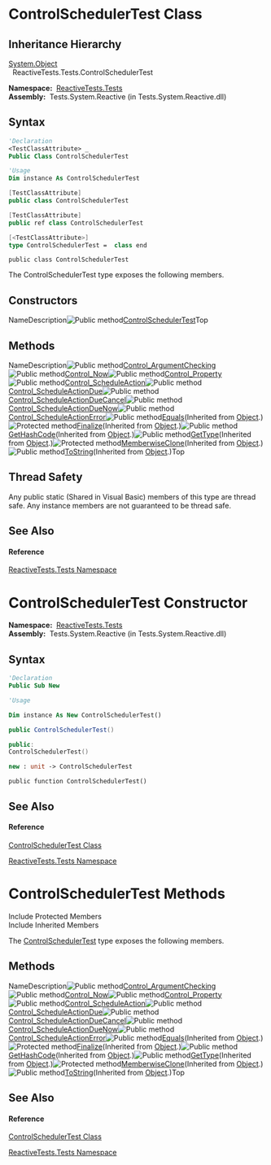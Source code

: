 # ControlSchedulerTest Class

## Inheritance Hierarchy

[System.Object](https://msdn.microsoft.com/en-us/library/e5kfa45b)  
  ReactiveTests.Tests.ControlSchedulerTest

**Namespace:**  [ReactiveTests.Tests](ReactiveTests.Tests\ReactiveTests.Tests.md)  
**Assembly:**  Tests.System.Reactive (in Tests.System.Reactive.dll)

## Syntax

```vb
'Declaration
<TestClassAttribute> _
Public Class ControlSchedulerTest
```

```vb
'Usage
Dim instance As ControlSchedulerTest
```

```csharp
[TestClassAttribute]
public class ControlSchedulerTest
```

```c++
[TestClassAttribute]
public ref class ControlSchedulerTest
```

```fsharp
[<TestClassAttribute>]
type ControlSchedulerTest =  class end
```

```jscript
public class ControlSchedulerTest
```

The ControlSchedulerTest type exposes the following members.

## Constructors

NameDescription![Public method](images\Hh303103.pubmethod(en-us,VS.103).gif "Public method")[ControlSchedulerTest](ControlSchedulerTest\ControlSchedulerTest.md)Top

## Methods

NameDescription![Public method](images\Hh303103.pubmethod(en-us,VS.103).gif "Public method")[Control\_ArgumentChecking](Control\ControlSchedulerTest.Control_ArgumentChecking.md)![Public method](images\Hh303103.pubmethod(en-us,VS.103).gif "Public method")[Control\_Now](Control\ControlSchedulerTest.Control_Now.md)![Public method](images\Hh303103.pubmethod(en-us,VS.103).gif "Public method")[Control\_Property](Control\ControlSchedulerTest.Control_Property.md)![Public method](images\Hh303103.pubmethod(en-us,VS.103).gif "Public method")[Control\_ScheduleAction](Control\ControlSchedulerTest.Control_ScheduleAction.md)![Public method](images\Hh303103.pubmethod(en-us,VS.103).gif "Public method")[Control\_ScheduleActionDue](Control\ControlSchedulerTest.Control_ScheduleActionDue.md)![Public method](images\Hh303103.pubmethod(en-us,VS.103).gif "Public method")[Control\_ScheduleActionDueCancel](Control\ControlSchedulerTest.Control_ScheduleActionDueCancel.md)![Public method](images\Hh303103.pubmethod(en-us,VS.103).gif "Public method")[Control\_ScheduleActionDueNow](Control\ControlSchedulerTest.Control_ScheduleActionDueNow.md)![Public method](images\Hh303103.pubmethod(en-us,VS.103).gif "Public method")[Control\_ScheduleActionError](Control\ControlSchedulerTest.Control_ScheduleActionError.md)![Public method](images\Hh303103.pubmethod(en-us,VS.103).gif "Public method")[Equals](https://msdn.microsoft.com/en-us/library/m:system.object.equals(system.object)(v=VS.103))(Inherited from [Object](https://msdn.microsoft.com/en-us/library/e5kfa45b).)![Protected method](images\Hh303103.protmethod(en-us,VS.103).gif "Protected method")[Finalize](https://msdn.microsoft.com/en-us/library/4k87zsw7)(Inherited from [Object](https://msdn.microsoft.com/en-us/library/e5kfa45b).)![Public method](images\Hh303103.pubmethod(en-us,VS.103).gif "Public method")[GetHashCode](https://msdn.microsoft.com/en-us/library/zdee4b3y)(Inherited from [Object](https://msdn.microsoft.com/en-us/library/e5kfa45b).)![Public method](images\Hh303103.pubmethod(en-us,VS.103).gif "Public method")[GetType](https://msdn.microsoft.com/en-us/library/dfwy45w9)(Inherited from [Object](https://msdn.microsoft.com/en-us/library/e5kfa45b).)![Protected method](images\Hh303103.protmethod(en-us,VS.103).gif "Protected method")[MemberwiseClone](https://msdn.microsoft.com/en-us/library/57ctke0a)(Inherited from [Object](https://msdn.microsoft.com/en-us/library/e5kfa45b).)![Public method](images\Hh303103.pubmethod(en-us,VS.103).gif "Public method")[ToString](https://msdn.microsoft.com/en-us/library/7bxwbwt2)(Inherited from [Object](https://msdn.microsoft.com/en-us/library/e5kfa45b).)Top

## Thread Safety

Any public static (Shared in Visual Basic) members of this type are thread safe. Any instance members are not guaranteed to be thread safe.

## See Also

#### Reference

[ReactiveTests.Tests Namespace](ReactiveTests.Tests\ReactiveTests.Tests.md)









# ControlSchedulerTest Constructor

**Namespace:**  [ReactiveTests.Tests](ReactiveTests.Tests\ReactiveTests.Tests.md)  
**Assembly:**  Tests.System.Reactive (in Tests.System.Reactive.dll)

## Syntax

```vb
'Declaration
Public Sub New
```

```vb
'Usage

Dim instance As New ControlSchedulerTest()
```

```csharp
public ControlSchedulerTest()
```

```c++
public:
ControlSchedulerTest()
```

```fsharp
new : unit -> ControlSchedulerTest
```

```jscript
public function ControlSchedulerTest()
```

## See Also

#### Reference

[ControlSchedulerTest Class](ControlSchedulerTest\ControlSchedulerTest.md)

[ReactiveTests.Tests Namespace](ReactiveTests.Tests\ReactiveTests.Tests.md)





# ControlSchedulerTest Methods

Include Protected Members  
Include Inherited Members

The [ControlSchedulerTest](ControlSchedulerTest\ControlSchedulerTest.md) type exposes the following members.

## Methods

NameDescription![Public method](images\Hh303103.pubmethod(en-us,VS.103).gif "Public method")[Control\_ArgumentChecking](Control\ControlSchedulerTest.Control_ArgumentChecking.md)![Public method](images\Hh303103.pubmethod(en-us,VS.103).gif "Public method")[Control\_Now](Control\ControlSchedulerTest.Control_Now.md)![Public method](images\Hh303103.pubmethod(en-us,VS.103).gif "Public method")[Control\_Property](Control\ControlSchedulerTest.Control_Property.md)![Public method](images\Hh303103.pubmethod(en-us,VS.103).gif "Public method")[Control\_ScheduleAction](Control\ControlSchedulerTest.Control_ScheduleAction.md)![Public method](images\Hh303103.pubmethod(en-us,VS.103).gif "Public method")[Control\_ScheduleActionDue](Control\ControlSchedulerTest.Control_ScheduleActionDue.md)![Public method](images\Hh303103.pubmethod(en-us,VS.103).gif "Public method")[Control\_ScheduleActionDueCancel](Control\ControlSchedulerTest.Control_ScheduleActionDueCancel.md)![Public method](images\Hh303103.pubmethod(en-us,VS.103).gif "Public method")[Control\_ScheduleActionDueNow](Control\ControlSchedulerTest.Control_ScheduleActionDueNow.md)![Public method](images\Hh303103.pubmethod(en-us,VS.103).gif "Public method")[Control\_ScheduleActionError](Control\ControlSchedulerTest.Control_ScheduleActionError.md)![Public method](images\Hh303103.pubmethod(en-us,VS.103).gif "Public method")[Equals](https://msdn.microsoft.com/en-us/library/m:system.object.equals(system.object)(v=VS.103))(Inherited from [Object](https://msdn.microsoft.com/en-us/library/e5kfa45b).)![Protected method](images\Hh303103.protmethod(en-us,VS.103).gif "Protected method")[Finalize](https://msdn.microsoft.com/en-us/library/4k87zsw7)(Inherited from [Object](https://msdn.microsoft.com/en-us/library/e5kfa45b).)![Public method](images\Hh303103.pubmethod(en-us,VS.103).gif "Public method")[GetHashCode](https://msdn.microsoft.com/en-us/library/zdee4b3y)(Inherited from [Object](https://msdn.microsoft.com/en-us/library/e5kfa45b).)![Public method](images\Hh303103.pubmethod(en-us,VS.103).gif "Public method")[GetType](https://msdn.microsoft.com/en-us/library/dfwy45w9)(Inherited from [Object](https://msdn.microsoft.com/en-us/library/e5kfa45b).)![Protected method](images\Hh303103.protmethod(en-us,VS.103).gif "Protected method")[MemberwiseClone](https://msdn.microsoft.com/en-us/library/57ctke0a)(Inherited from [Object](https://msdn.microsoft.com/en-us/library/e5kfa45b).)![Public method](images\Hh303103.pubmethod(en-us,VS.103).gif "Public method")[ToString](https://msdn.microsoft.com/en-us/library/7bxwbwt2)(Inherited from [Object](https://msdn.microsoft.com/en-us/library/e5kfa45b).)Top

## See Also

#### Reference

[ControlSchedulerTest Class](ControlSchedulerTest\ControlSchedulerTest.md)

[ReactiveTests.Tests Namespace](ReactiveTests.Tests\ReactiveTests.Tests.md)




